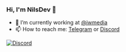### Hi, I'm NilsDev 👋

- 🔭 I’m currently working at [@iwmedia](https://github.com/iwmedia)
- 📫 How to reach me: [Telegram](https://t.me/thenilsdev) or [Discord](https://discord.gg/mEnDydK)

[![Discord](https://img.shields.io/discord/617339081168388110?color=green&label=discord&logo=discord&logoColor=white&style=for-the-badge)](https://discord.gg/mEnDydK)
